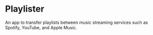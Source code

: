 # Playlister
An app to transfer playlists between music streaming services such as Spotify, YouTube, and Apple Music.

